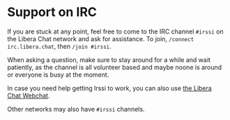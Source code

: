 # Support on IRC

If you are stuck at any point, feel free to come to the IRC channel `#irssi` on the Libera Chat network and ask for assistance. To join, `/connect irc.libera.chat`, then `/join #irssi`.

When asking a question, make sure to stay around for a while and wait patiently, as the channel is all volunteer based and maybe noone is around or everyone is busy at the moment.

In case you need help getting Irssi to work, you can also use [the Libera Chat Webchat](https://web.libera.chat/#irssi).

Other networks may also have `#irssi` channels.
